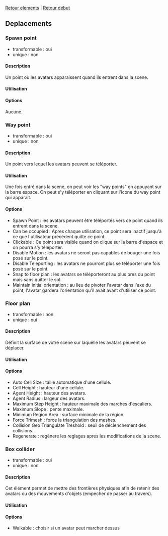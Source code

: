 [Retour elements](/spoke/elements/fr_elements.md) | [Retour début](/fr_index.md)
## Deplacements

### Spawn point
- transformable : oui
- unique : non

#### Description
Un point où les avatars apparaissent quand ils entrent dans la scene.

#### Utilisation

#### Options
Aucune.

### Way point
- transformable : oui
- unique : non

#### Description
Un point vers lequel les avatars peuvent se téléporter.

#### Utilisation
Une fois entré dans la scene, on peut voir les "way points" en appuyant sur la barre espace. On peut s'y téléporter en cliquant sur l'icone du way point qui apparait.

#### Options
* Spawn Point : les avatars peuvent être téléportés vers ce point quand ils entrent dans la scene.
* Can be occupied : Apres chaque utilisation, ce point sera inactif jusqu'à ce que l'utilisateur précédent quitte ce point.
* Clickable : Ce point sera visible quand on clique sur la barre d'espace et on pourra s'y téléporter.
* Disable Motion : les avatars ne seront pas capables de bouger une fois posé sur le point.
* Disable Teleporting : les avatars ne pourront plus se téléporter une fois posé sur le point.
* Snap to floor plan : les avatars se téléporteront au plus pres du point mais sans quitter le sol.
* Maintain initial orientation : au lieu de pivoter l'avatar dans l'axe du point, l'avatar gardera l'orientation qu'il avait avant d'utiliser ce point.

### Floor plan
- transformable : non
- unique : oui

#### Description
Définit la surface de votre scene sur laquelle les avatars peuvent se déplacer.

#### Utilisation

#### Options
* Auto Cell Size : taille automatique d'une cellule.
* Cell Height : hauteur d'une cellule.
* Agent Height : hauteur des avatars.
* Agent Radius : largeur des avatars.
* Maximum Step Height : hauteur maximale des marches d'escaliers.
* Maximum Slope : pente maximale.
* Minimum Region Area : surface minimale de la région.
* Force Trimesh : force la triangulation des meshes.
* Collision Geo Triangulate Treshold : seuil de déclenchement des collisions.
* Regenerate : regénere les reglages apres les modifications de la scene.

### Box collider
- transformable : oui
- unique : non

#### Description
Cet élément permet de mettre des frontières physiques afin de retenir des avatars ou des mouvements d'objets (empecher de passer au travers).

#### Utilisation

#### Options
* Walkable : choisir si un avatar peut marcher dessus
